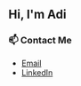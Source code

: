 
## Hi, I'm Adi

### 📫 Contact Me

- [Email](adiabramoitch1995@gmail.com)
- [LinkedIn](https://www.linkedin.com/in/adi-abramovitch-a08293160/)

